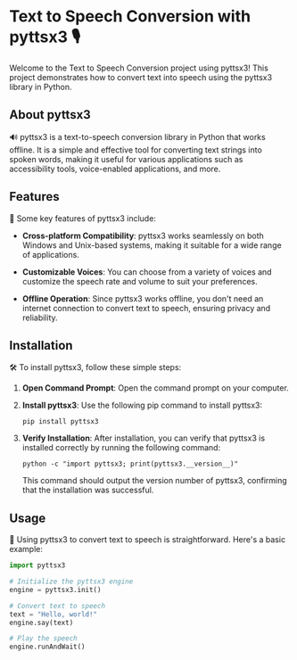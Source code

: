 # Text to Speech Conversion with pyttsx3 🎙️

Welcome to the Text to Speech Conversion project using pyttsx3! This project demonstrates how to convert text into speech using the pyttsx3 library in Python.

## About pyttsx3

🔊 pyttsx3 is a text-to-speech conversion library in Python that works offline. It is a simple and effective tool for converting text strings into spoken words, making it useful for various applications such as accessibility tools, voice-enabled applications, and more.

## Features

🌟 Some key features of pyttsx3 include:

- **Cross-platform Compatibility**: pyttsx3 works seamlessly on both Windows and Unix-based systems, making it suitable for a wide range of applications.

- **Customizable Voices**: You can choose from a variety of voices and customize the speech rate and volume to suit your preferences.

- **Offline Operation**: Since pyttsx3 works offline, you don't need an internet connection to convert text to speech, ensuring privacy and reliability.

## Installation

🛠️ To install pyttsx3, follow these simple steps:

1. **Open Command Prompt**: Open the command prompt on your computer.

2. **Install pyttsx3**: Use the following pip command to install pyttsx3:

    ```
    pip install pyttsx3
    ```

3. **Verify Installation**: After installation, you can verify that pyttsx3 is installed correctly by running the following command:

    ```
    python -c "import pyttsx3; print(pyttsx3.__version__)"
    ```

    This command should output the version number of pyttsx3, confirming that the installation was successful.

## Usage

🚀 Using pyttsx3 to convert text to speech is straightforward. Here's a basic example:

```python
import pyttsx3

# Initialize the pyttsx3 engine
engine = pyttsx3.init()

# Convert text to speech
text = "Hello, world!"
engine.say(text)

# Play the speech
engine.runAndWait()
